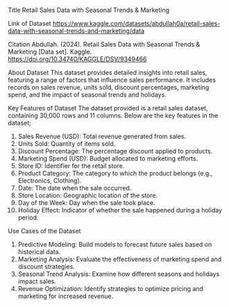 Title
Retail Sales Data with Seasonal Trends & Marketing

Link of Dataset
https://www.kaggle.com/datasets/abdullah0a/retail-sales-data-with-seasonal-trends-and-marketing/data

Citation
Abdullah. (2024). Retail Sales Data with Seasonal Trends & Marketing [Data set]. Kaggle. https://doi.org/10.34740/KAGGLE/DSV/9349466 

About Dataset
This dataset provides detailed insights into retail sales, featuring a range of factors that influence sales performance. It includes records on sales revenue, units sold, discount percentages, marketing spend, and the impact of seasonal trends and holidays.

Key Features of Dataset
The dataset provided is a retail sales dataset, containing 30,000 rows and 11 columns. Below are the key features in the dataset;
1.	Sales Revenue (USD): Total revenue generated from sales.
2.	Units Sold: Quantity of items sold.
3.	Discount Percentage: The percentage discount applied to products.
4.	Marketing Spend (USD): Budget allocated to marketing efforts.
5.	Store ID: Identifier for the retail store.
6.	Product Category: The category to which the product belongs (e.g., Electronics, Clothing).
7.	Date: The date when the sale occurred.
8.	Store Location: Geographic location of the store.
9.	Day of the Week: Day when the sale took place.
10.	Holiday Effect: Indicator of whether the sale happened during a holiday period.

Use Cases of the Dataset
1.	Predictive Modeling: Build models to forecast future sales based on historical data.
2.	Marketing Analysis: Evaluate the effectiveness of marketing spend and discount strategies.
3.	Seasonal Trend Analysis: Examine how different seasons and holidays impact sales.
4.	Revenue Optimization: Identify strategies to optimize pricing and marketing for increased revenue.

